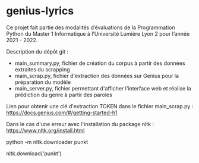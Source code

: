 # genius-lyrics

Ce projet fait partie des modalités d’évaluations de la Programmation Python du Master 1 Informatique à l’Université Lumière Lyon 2 pour l’année 2021 - 2022. 


Description du dépôt git : 
- main_summary.py, fichier de création du corpus à partir des données extraites du scrapping 
- main_scrap.py, fichier d'extraction des données sur Genius pour la préparation du modèle 
- main_server.py, fichier permettant d'afficher l'interface web et réalise la prédiction du genre à partir des paroles

Lien pour obtenir une clé d'extraction TOKEN dans le fichier main_scrap.py : https://docs.genius.com/#/getting-started-h1

Dans le cas d'une erreur avec l'installation du package nltk : https://www.nltk.org/install.html

python -m nltk.downloader punkt

nltk.download('punkt')
